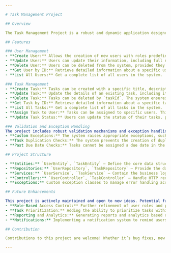 ```yaml
---

# Task Management Project

## Overview

The Task Management Project is a robust and dynamic application designed to streamline task management processes for both administrators and users. This project offers a comprehensive CRUD (Create, Read, Update, Delete) functionality for managing tasks and users. Beyond basic operations, the application is enriched with advanced business logic, ensuring that all operations are performed under strict validation and exception handling. This ensures that the data remains consistent and reliable, even as the system grows and evolves.

## Features

### User Management
- **Create User:** Allows the creation of new users with roles predefined as either `ADMIN` or `USER`. By default, new users are assigned the role `USER`.
- **Update User:** Users can update their information, including full name, email, and password. The `userId` remains immutable, ensuring data integrity.
- **Delete User:** Users can be deleted from the system, provided they have no active tasks. If a user has any assigned tasks, they cannot be deleted, ensuring task continuity and responsibility tracking.
- **Get User by ID:** Retrieve detailed information about a specific user using their `userId`.
- **List All Users:** Get a complete list of all users in the system.

### Task Management
- **Create Task:** Tasks can be created with a specific title, description, due date, and an optional status. If no status is provided, tasks default to `PENDING`. Tasks are associated with specific users based on their `userId`.
- **Update Task:** Update the details of an existing task, including its title, description, due date, and status. Update the details of an existing task, including its title, description, due date, and status. If any part of entity is not provided during an update, it remains as it is.
- **Delete Task:** Tasks can be deleted by `taskId`. The system ensures that tasks are appropriately removed and associated users are updated accordingly.
- **Get Task by ID:** Retrieve detailed information about a specific task using its `taskId`.
- **List All Tasks:** Get a complete list of all tasks in the system.
- **Assign Task to User:** Tasks can be assigned to specific users. This process ensures that the task is not already assigned to another user, maintaining task ownership integrity.
- **Update Task Status:** Users can update the status of their tasks, progressing them through different stages such as `PENDING`, `IN_PROGRESS`, and `COMPLETED`.

### Validation and Exception Handling
The project includes robust validation mechanisms and exception handling:
- **Custom Exceptions:** The system raises appropriate exceptions, such as `CustomNotFoundException`, to handle cases where users or tasks are not found.
- **Task Duplication Checks:** The system prevents the creation of duplicate tasks for the same user, ensuring task uniqueness.
- **Past Due Date Checks:** Tasks cannot be assigned a due date in the past, preventing unrealistic task deadlines.

## Project Structure

- **Entities:** `UserEntity`, `TaskEntity` – Define the core data structures and relationships.
- **Repositories:** `UserRepository`, `TaskRepository` – Provide the data access layer for users and tasks.
- **Services:** `UserService`, `TaskService` – Contain the business logic and operations.
- **Controllers:** `UserController`, `TaskController` – Handle HTTP requests and responses, interfacing with the service layer.
- **Exceptions:** Custom exception classes to manage error handling across the application.

## Future Enhancements

This project is actively maintained and open to new ideas. Potential future enhancements include:
- **Role-Based Access Control:** Further refinement of user roles and permissions.
- **Task Prioritization:** Adding the ability to prioritize tasks within a user’s task list.
- **Reporting and Analytics:** Generating reports and analytics based on task completion rates, user activity, etc.
- **Notifications:** Implementing a notification system to remind users of pending tasks or approaching due dates.

## Contribution

Contributions to this project are welcome! Whether it’s bug fixes, new features, or improvements to existing code, your input is valuable. Please submit your pull requests or reach out with your ideas.

---
```

